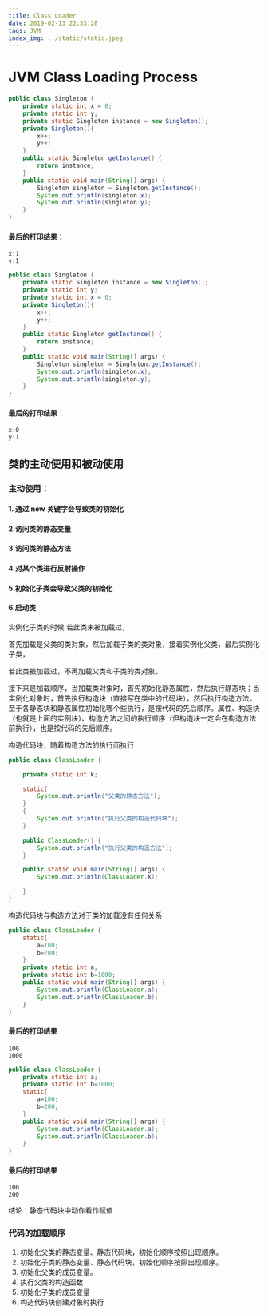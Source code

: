 ```yaml
---
title: Class Loader
date: 2019-02-13 22:33:28
tags: JVM
index_img: ../static/static.jpeg
---
```

# JVM Class Loading Process

```java
public class Singleton {
    private static int x = 0;
    private static int y;
    private static Singleton instance = new Singleton();
    private Singleton(){
        x++;
        y++;
    }
    public static Singleton getInstance() {
        return instance;
    }
    public static void main(String[] args) {
        Singleton singleton = Singleton.getInstance();
        System.out.println(singleton.x);
        System.out.println(singleton.y);
    }
}
```

#### 最后的打印结果：

``` text
x:1
y:1
```

```java
public class Singleton {
    private static Singleton instance = new Singleton();
    private static int y;
    private static int x = 0;
    private Singleton(){
        x++;
        y++;
    }
    public static Singleton getInstance() {
        return instance;
    }
    public static void main(String[] args) {
        Singleton singleton = Singleton.getInstance();
        System.out.println(singleton.x);
        System.out.println(singleton.y);
    }
}
```

#### 最后的打印结果：

```text
x:0
y:1
```

## 类的主动使用和被动使用

### 主动使用：

#### 1. 通过 new 关键字会导致类的初始化

#### 2.访问类的静态变量

#### 3.访问类的静态方法

#### 4.对某个类进行反射操作

#### 5.初始化子类会导致父类的初始化

#### 6.启动类

实例化子类的时候  若此类未被加载过，

首先加载是父类的类对象，然后加载子类的类对象，接着实例化父类，最后实例化子类，

若此类被加载过，不再加载父类和子类的类对象。

接下来是加载顺序，当加载类对象时，首先初始化静态属性，然后执行静态块；当实例化对象时，首先执行构造块（直接写在类中的代码块），然后执行构造方法。至于各静态块和静态属性初始化哪个些执行，是按代码的先后顺序。属性、构造块（也就是上面的实例块）、构造方法之间的执行顺序（但构造块一定会在构造方法前执行），也是按代码的先后顺序。

构造代码块，随着构造方法的执行而执行

```java
public class ClassLoader {

    private static int k;

    static{
        System.out.println("父类的静态方法");
    }
    {
        System.out.println("执行父类的构造代码块");
    }

    public ClassLoader() {
        System.out.println("执行父类的构造方法");
    }

    public static void main(String[] args) {
        System.out.println(ClassLoader.k);

    }
}
```

构造代码块与构造方法对于类的加载没有任何关系

```java
public class ClassLoader {
    static{
        a=100;
        b=200;
    }
    private static int a;
    private static int b=1000;
    public static void main(String[] args) {
        System.out.println(ClassLoader.a);
        System.out.println(ClassLoader.b);
    }
}
```

#### 最后的打印结果

```text
100
1000
```

```java
public class ClassLoader {
    private static int a;
    private static int b=1000;
    static{
        a=100;
        b=200;
    }
    public static void main(String[] args) {
        System.out.println(ClassLoader.a);
        System.out.println(ClassLoader.b);
    }
}

```

#### 最后的打印结果

```text
100
200
```

结论：静态代码块中动作看作赋值

### 代码的加载顺序

1. 初始化父类的静态变量、静态代码块，初始化顺序按照出现顺序。
2. 初始化子类的静态变量、静态代码块，初始化顺序按照出现顺序。
3. 初始化父类的成员变量。
4. 执行父类的构造函数
5. 初始化子类的成员变量
6. 构造代码块创建对象时执行